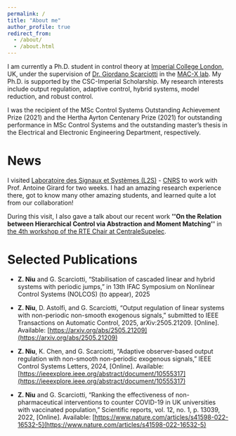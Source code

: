 ```yaml
---
permalink: /
title: "About me"
author_profile: true
redirect_from: 
  - /about/
  - /about.html
---
```


I am currently a Ph.D. student in control theory at [Imperial College London](https://www.imperial.ac.uk/), UK, under the supervision of [Dr. Giordano Scarciotti](https://profiles.imperial.ac.uk/g.scarciotti) in the [MAC-X lab](https://giordanoscarciotti.com/mac-x-lab/). My Ph.D. is supported by the CSC-Imperial Scholarship. My research interests include output regulation, adaptive control, hybrid systems, model reduction, and robust control. 

I was the recipient of the MSc Control Systems Outstanding Achievement Prize (2021) and the Hertha Ayrton Centenary Prize (2021) for outstanding performance in MSc Control Systems and the outstanding master’s thesis in the Electrical and Electronic Engineering Department, respectively. 

News
=====
I visited [Laboratoire des Signaux et Systèmes (L2S)](https://l2s.centralesupelec.fr/) - [CNRS](https://www.cnrs.fr/fr) to work with Prof. Antoine Girard for two weeks. I had an amazing research experience there, got to know many other amazing students, and learned quite a lot from our collaboration!

During this visit, I also gave a talk about our recent work **''On the Relation between Hierarchical Control via Abstraction and Moment Matching''** in [the 4th workshop of the RTE Chair at CentraleSupelec](https://rtechair.fr/workshop/).



Selected Publications
=====

* **Z. Niu** and G. Scarciotti, “Stabilisation of cascaded linear and hybrid systems with periodic jumps,” in 13th
IFAC Symposium on Nonlinear Control Systems (NOLCOS) (to appear), 2025

* **Z. Niu**, D. Astolfi, and G. Scarciotti, “Output regulation of linear systems with non-periodic non-smooth
exogenous signals,” submitted to IEEE Transactions on Automatic Control, 2025, arXiv:2505.21209. [Online].
Available: [https://arxiv.org/abs/2505.21209](https://arxiv.org/abs/2505.21209)

* **Z. Niu**, K. Chen, and G. Scarciotti, “Adaptive observer-based output regulation with non-smooth non-periodic
exogenous signals,” IEEE Control Systems Letters, 2024, [Online]. Available:
[https://ieeexplore.ieee.org/abstract/document/10555317](https://ieeexplore.ieee.org/abstract/document/10555317)

* **Z. Niu** and G. Scarciotti, “Ranking the effectiveness of non-pharmaceutical interventions to counter COVID-19
in UK universities with vaccinated population,” Scientific reports, vol. 12, no. 1, p. 13039, 2022, [Online].
Available: [https://www.nature.com/articles/s41598-022-16532-5](https://www.nature.com/articles/s41598-022-16532-5)